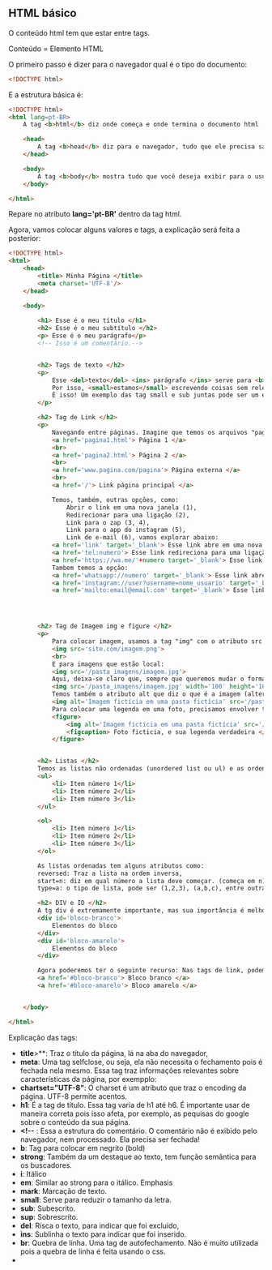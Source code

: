 ## HTML básico

O conteúdo html tem que estar entre tags.  
  
<tag> Conteúdo </tag> = Elemento HTML  
  
O primeiro passo é dizer para o navegador qual é o tipo do documento:  

```html
<!DOCTYPE html>
```
E a estrutura básica é:  

```html
<!DOCTYPE html>
<html lang=pt-BR>
    A tag <b>html</b> diz onde começa e onde termina o documento html

    <head>
        A tag <b>head</b> diz para o navegador, tudo que ele precisa saber para carregar a página corretamente
    </head>

    <body>
        A tag <b>body</b> mostra tudo que você deseja exibir para o usuário, na página.
    </body>

</html>

```
Repare no atributo **lang='pt-BR'** dentro da tag html.

Agora, vamos colocar alguns valores e tags, a explicação será feita a posterior:  


```html
<!DOCTYPE html>
<html>
    <head>
        <title> Minha Página </title>
        <meta charset='UTF-8'/>
    </head>

    <body>
        
        <h1> Esse é o meu título </h1>
        <h2> Esse é o meu subtítulo </h2>
        <p> Esse é o meu parágrafo</p>
        <!-- Isso é um comentário.-->


        <h2> Tags de texto </h2>
        <p>
            Esse <del>texto</del> <ins> parágrafo </ins> serve para <b>aprender</b> e <strong>explicar</strong> as <i>tags</i> de <mark>formatação de texto</mark>.<br>
            Por isso, <small>estamos</small> escrevendo coisas sem relevância, para podermos ver como que faz isso em html.<br>
            É isso! Um exemplo das tag small e sub juntas pode ser um exemplo matemático: E<sub><small>n</small></sub> ou até de forma sobrescrita: E<sup><small>n</small></sup>
        </p>

        <h2> Tag de Link </h2>
        <p>
            Navegando entre páginas. Imagine que temos os arquivos "pagina1.html", "pagina2.html" e estamos no "index.html", onde todas estão na mesma pasta e, vamos upor que queremos ir para uma página externa. Para navegar entre as páginas vamos usar:
            <a href='pagina1.html'> Página 1 </a>
            <br>
            <a href='pagina2.html'> Página 2 </a>
            <br>
            <a href='www.pagina.com/pagina'> Página externa </a>
            <br>
            <a href='/'> Link página principal </a>

            Temos, também, outras opções, como:
                Abrir o link em uma nova janela (1),
                Redirecionar para uma ligação (2),
                Link para o zap (3, 4),
                Link para o app do instagram (5),
                Link de e-mail (6), vamos explorar abaixo:
            <a href='link' target='_blank'> Esse link abre em uma nova aba (1)</a>
            <a href='tel:numero'> Esse link redireciona para uma ligação (2)</a>
            <a href='https://wa.me/'+numero target='_blank'> Esse link abre no zap, mas passa na janelinha (3)</a>
            Tambem temos a opção:
            <a href='whatsapp://numero' target='_blank'> Esse link abre direto no zap, não passa na janelinha de abrir (4) </a>
            <a href='instagram://user?username=nome_usuario' target='_blank'> Esse link abre direto no app do Instagram (5) </a>
            <a href='mailto:email@email.com' target='_blank'> Esse link leva para o serviço de email (6) </a>




        <h2> Tag de Imagem img e figure </h2>
        <p>
            Para colocar imagem, usamos a tag "img" com o atributo src (source):
            <img src='site.com/imagem.png'>
            <br>
            E para imagens que estão local:
            <img src='/pasta_imagens/imagem.jpg'>
            Aqui, deixa-se claro que, sempre que queremos mudar o formato/tamanho de qualquer coisa, a gente usa o CSS. Mas o html dá essa possibilidade, por exemplo:
            <img src='/pasta_imagens/imagem.jpg' width='100' height='100'>
            Temos também o atributo alt que diz o que é a imagem (alternative):
            <img alt='Imagem fictícia em uma pasta fictícia' src='/pasta_imagens/imagem.jpg' width='100' height='100'>
            Para colocar uma legenda em uma foto, precisamos envolver tanto a tag img quanto a legenda (figcaption), na tag figure:
            <figure>
                <img alt='Imagem fictícia em uma pasta fictícia' src='/pasta_imagens/imagem.jpg' width='100' height='100'>
                <figcaption> Foto ficticia, e sua legenda verdadeira </figcaption>
            </figure>


        <h2> Listas </h2>
        Temos as listas não ordenadas (unordered list ou ul) e as ordenadas (ordered list ou ol)
        <ul>
            <li> Item número 1</li>
            <li> Item número 2</li>
            <li> Item número 3</li>
        </ul>

        <ol>
            <li> Item número 1</li>
            <li> Item número 2</li>
            <li> Item número 3</li>
        </ol>

        As listas ordenadas tem alguns atributos como:
        reversed: Traz a lista na ordem inversa,
        start=n: diz em qual número a lista deve começar. (começa em n)
        type=a: o tipo de lista, pode ser (1,2,3), (a,b,c), entre outras opções. (classifica pelo alfabeto)

        <h2> DIV e ID </h2>
        A tg div é extremamente importante, mas sua importância é melhor vista quando usamos o CSS. A tag div serve para separar os blocos de código enquanto o atributo id serve para dar uma identificação ao elemento. Repare que a função da div, é poder além de dividir o código em elementos, e também dar um nome a um determinado elemento para criar estilos para cada elemento separadamente. Exemplo:
        <div id='bloco-branco'>
            Elementos do bloco
        </div>
        <div id='bloco-amarelo'>
            Elementos do bloco
        </div>

        Agora poderemos ter o seguinte recurso: Nas tags de link, podemos usar o identificador do elemento para navegar até ele:
        <a href='#bloco-branco'> Bloco branco </a>
        <a href='#bloco-amarelo'> Bloco amarelo </a>


    </body>

</html>

```

Explicação das tags:  
* **title**>**: Traz o título da página, lá na aba do navegador,
* **meta**: Uma tag selfclose, ou seja, ela não necessita o fechamento pois é fechada nela mesmo. Essa tag traz informações relevantes sobre características da página, por exempplo:
* **chartset="UTF-8"**: O charset é um atributo que traz o encoding da página. UTF-8 permite acentos.
* **h1**: É a tag de título. Essa tag varia de h1 até h6. É importante usar de maneira correta pois isso afeta, por exemplo, as pequisas do google sobre o conteúdo da sua página.
* **<!--**  : Essa a estrutura do comentário. O comentário não é exibido pelo navegador, nem processado. Ela precisa ser fechada!
* **b**: Tag para colocar em negrito (bold)
* **strong**: Também da um destaque ao texto, tem função semântica para os buscadores.
* **i**: Itálico
* **em**: Similar ao strong para o itálico. Emphasis 
* **mark**: Marcação de texto.
* **small**: Serve para reduzir o tamanho da letra.
* **sub**: Subescrito.
* **sup**: Sobrescrito.
* **del**: Risca o texto, para indicar que foi excluído,
* **ins**: Sublinha o texto para indicar que foi inserido.
* **br**: Quebra de linha. Uma tag de autofechamento. Não é muito utilizada pois a quebra de linha é feita usando o css.
* 